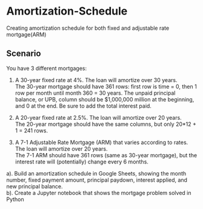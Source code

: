 # Amortization-Schedule
Creating amortization schedule for both fixed and adjustable rate mortgage(ARM)
## Scenario ##
You have 3 different mortgages:
1. A 30-year fixed rate at 4%. The loan will amortize over 30 years.<br>
   The 30-year mortgage should have 361 rows: first row is time = 0, then 1 row per month until month 360 = 30 years. The unpaid principal balance, or UPB, column should    be $1,000,000 million at the beginning, and 0 at the end. Be sure to add the total interest paid.<br>

2. A 20-year fixed rate at 2.5%. The loan will amortize over 20 years.<br>
   The 20-year mortgage should have the same columns, but only 20*12 + 1 = 241 rows.<br>

3. A 7-1 Adjustable Rate Mortgage (ARM) that varies according to rates. The loan will amortize over 20 years.<br>
   The 7-1 ARM should have 361 rows (same as 30-year mortgage), but the interest rate will (potentially) change every 6 months.<br>

a). Build an amortization schedule in Google Sheets, showing the month number, fixed payment amount, principal paydown, interest applied, and new principal balance.<br>
b). Create a Jupyter notebook that shows the mortgage problem solved in Python 

